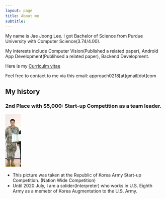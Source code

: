 ```yaml
---
layout: page
title: About me
subtitle: 
---
```


My name is Jae Joong Lee. I got Bachelor of Science from Purdue University with Computer Science(3.74/4.00).

My interests include Computer Vision(Published a related paper), Android App Development(Publihsed a related paper), Backend Development.

Here is my [Curriculm vitae](/myData/JJ_CV_Publication_Update.pdf)

Feel free to contact to me via this email:
approach0218[at]gmail[dot]com


## My history

 ### 2nd Place with $5,000: Start-up Competition as a team leader. 
<div>
 <img src="/img/me.PNG" float="left" width="10%" height="10%" title="Me" alt="Me"/>
 </div>

 - This picture was taken at the Republic of Korea Army Start-up Competition. (Nation Wide Competition) 
 - Until 2020 July, I am a solider(Interpreter) who works in U.S. Eighth Army as a memebr of Korea Augmentation to the U.S. Army.




